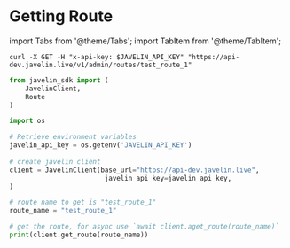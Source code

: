 # Getting Route
import Tabs from '@theme/Tabs';
import TabItem from '@theme/TabItem';

<Tabs>
<TabItem value="shell" label="Using the API:">

```shell
curl -X GET -H "x-api-key: $JAVELIN_API_KEY" "https://api-dev.javelin.live/v1/admin/routes/test_route_1"  
```

</TabItem>
<TabItem value="py" label="In Python:">

```py
from javelin_sdk import (
    JavelinClient,
    Route
)

import os

# Retrieve environment variables
javelin_api_key = os.getenv('JAVELIN_API_KEY')
   
# create javelin client
client = JavelinClient(base_url="https://api-dev.javelin.live",
                        javelin_api_key=javelin_api_key,
) 

# route name to get is "test_route_1"
route_name = "test_route_1"

# get the route, for async use `await client.aget_route(route_name)`
print(client.get_route(route_name))
```

</TabItem>
</Tabs>
